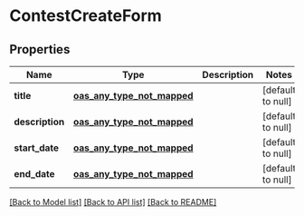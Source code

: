 # ContestCreateForm
## Properties

| Name | Type | Description | Notes |
|------------ | ------------- | ------------- | -------------|
| **title** | [**oas_any_type_not_mapped**](.md) |  | [default to null] |
| **description** | [**oas_any_type_not_mapped**](.md) |  | [default to null] |
| **start\_date** | [**oas_any_type_not_mapped**](.md) |  | [default to null] |
| **end\_date** | [**oas_any_type_not_mapped**](.md) |  | [default to null] |

[[Back to Model list]](../README.md#documentation-for-models) [[Back to API list]](../README.md#documentation-for-api-endpoints) [[Back to README]](../README.md)

